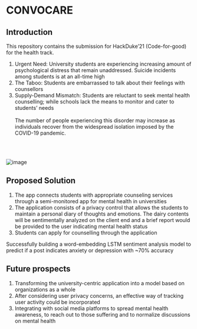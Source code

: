 # CONVOCARE

## Introduction

This repository contains the submission for HackDuke’21 (Code-for-good) for the health track.
1. Urgent Need: University students are experiencing increasing amount of psychological distress that remain unaddressed. Suicide incidents among students is at an all-time high</br>
2. The Taboo: Students are embarrassed to talk about their feelings with counsellors</br>
3. Supply-Demand Mismatch: Students are reluctant to seek mental health counselling; while schools lack the means to monitor and cater to students’ needs</br></br>
The number of people experiencing this disorder may increase as individuals recover from the widespread isolation imposed by the COVID-19 pandemic.</br>

</br>
</br>

![image](https://user-images.githubusercontent.com/72935128/139510770-cf3520b0-c01a-4074-bd70-4fdbdd01cd67.png)

## Proposed Solution

1. The app connects students with appropriate counseling services through a semi-monitored app for mental health in universities</br>
2. The application consists of a privacy control that allows the students to maintain a personal diary of thoughts and emotions. The dairy contents will be sentimentally analyzed on the client end and a brief report would be provided to the user indicating mental health status</br> 
3. Students can apply for counselling through the application</br>


Successfully building a word-embedding LSTM sentiment analysis model to predict if a post indicates anxiety or depression with ~70% accuracy</br>

## Future prospects

1. Transforming the university-centric application into a model based on organizations as a whole</br>
2. After considering user privacy concerns, an effective way of tracking user activity could be incorporated</br>
3. Integrating with social media platforms to spread mental health awareness, to reach out to those suffering and to normalize discussions on mental health</br>

